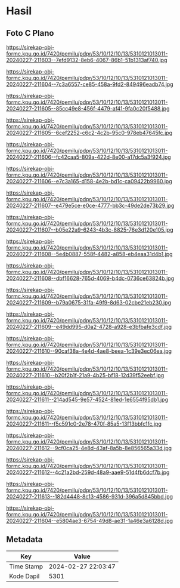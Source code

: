 # Hasil

## Foto C Plano

https://sirekap-obj-formc.kpu.go.id/7420/pemilu/pdpr/53/10/12/10/13/5310121013011-20240227-211603--7efd9132-8eb6-4067-86b1-51b1313af740.jpg

https://sirekap-obj-formc.kpu.go.id/7420/pemilu/pdpr/53/10/12/10/13/5310121013011-20240227-211604--7c3a6557-ce85-458a-9fd2-849496eadb74.jpg

https://sirekap-obj-formc.kpu.go.id/7420/pemilu/pdpr/53/10/12/10/13/5310121013011-20240227-211605--85cc49e8-456f-4479-af41-9fa0c20f5488.jpg

https://sirekap-obj-formc.kpu.go.id/7420/pemilu/pdpr/53/10/12/10/13/5310121013011-20240227-211605--6cef2252-c6c2-4c2b-95c0-978eb47645fc.jpg

https://sirekap-obj-formc.kpu.go.id/7420/pemilu/pdpr/53/10/12/10/13/5310121013011-20240227-211606--fc42caa5-809a-422d-8e00-a17dc5a3f924.jpg

https://sirekap-obj-formc.kpu.go.id/7420/pemilu/pdpr/53/10/12/10/13/5310121013011-20240227-211606--e7c3a165-d158-4e2b-bd1c-ca09422b9960.jpg

https://sirekap-obj-formc.kpu.go.id/7420/pemilu/pdpr/53/10/12/10/13/5310121013011-20240227-211607--e479e5ce-e0ce-4777-bb3c-49de2de73b29.jpg

https://sirekap-obj-formc.kpu.go.id/7420/pemilu/pdpr/53/10/12/10/13/5310121013011-20240227-211607--b05e22a9-6243-4b3c-8825-76e3d120e105.jpg

https://sirekap-obj-formc.kpu.go.id/7420/pemilu/pdpr/53/10/12/10/13/5310121013011-20240227-211608--5e4b0887-558f-4482-a858-eb4eaa31d4b1.jpg

https://sirekap-obj-formc.kpu.go.id/7420/pemilu/pdpr/53/10/12/10/13/5310121013011-20240227-211608--dbf16628-765d-4069-b4dc-0736ce63824b.jpg

https://sirekap-obj-formc.kpu.go.id/7420/pemilu/pdpr/53/10/12/10/13/5310121013011-20240227-211609--b79a0675-31fa-49f9-8d63-02cbe21eb230.jpg

https://sirekap-obj-formc.kpu.go.id/7420/pemilu/pdpr/53/10/12/10/13/5310121013011-20240227-211609--e49dd995-d0a2-4728-a928-e3bfbafe3cdf.jpg

https://sirekap-obj-formc.kpu.go.id/7420/pemilu/pdpr/53/10/12/10/13/5310121013011-20240227-211610--90caf38a-4e4d-4ae8-beea-1c39e3ec06ea.jpg

https://sirekap-obj-formc.kpu.go.id/7420/pemilu/pdpr/53/10/12/10/13/5310121013011-20240227-211610--b20f2b1f-21a9-4b25-bf18-12d39f52eebf.jpg

https://sirekap-obj-formc.kpu.go.id/7420/pemilu/pdpr/53/10/12/10/13/5310121013011-20240227-211611--214ad545-9e57-4524-81ed-1e6554f95db1.jpg

https://sirekap-obj-formc.kpu.go.id/7420/pemilu/pdpr/53/10/12/10/13/5310121013011-20240227-211611--f5c591c0-2e78-470f-85a5-13f13bbfc1fc.jpg

https://sirekap-obj-formc.kpu.go.id/7420/pemilu/pdpr/53/10/12/10/13/5310121013011-20240227-211612--9cf0ca25-4e8d-43af-8a5b-8e856565a33d.jpg

https://sirekap-obj-formc.kpu.go.id/7420/pemilu/pdpr/53/10/12/10/13/5310121013011-20240227-211612--4c21a2bd-259d-48a9-aae9-51d4fb6dcf7b.jpg

https://sirekap-obj-formc.kpu.go.id/7420/pemilu/pdpr/53/10/12/10/13/5310121013011-20240227-211613--182d4448-8c13-4586-931d-396a5d845bbd.jpg

https://sirekap-obj-formc.kpu.go.id/7420/pemilu/pdpr/53/10/12/10/13/5310121013011-20240227-211604--e5804ae3-6754-49d8-ae31-1a46e3a6128d.jpg


## Metadata

| Key        | Value               |
| ---------- | ------------------- |
| Time Stamp | 2024-02-27 22:03:47 |
| Kode Dapil | 5301                |



